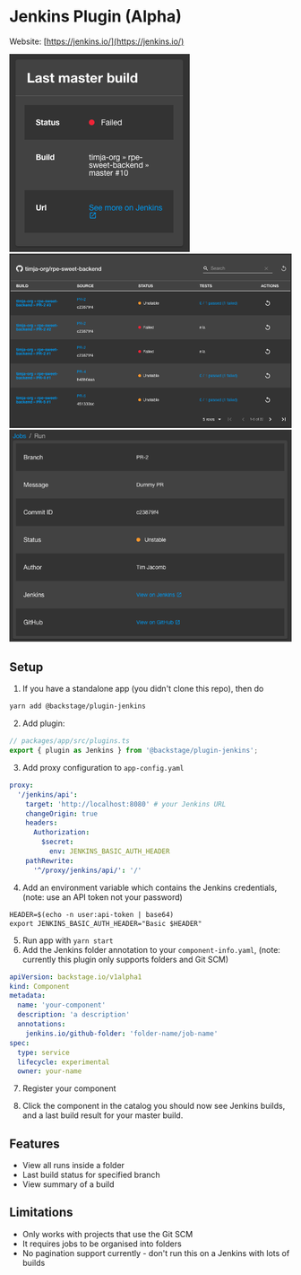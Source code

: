 # Jenkins Plugin (Alpha)

Website: [https://jenkins.io/](https://jenkins.io/)

<img src="./src/assets/last-master-build.png"  alt="Last master build"/>
<img src="./src/assets/folder-results.png"  alt="Folder results"/>
<img src="./src/assets/build-details.png"  alt="Build details"/>

## Setup

1. If you have a standalone app (you didn't clone this repo), then do

```bash
yarn add @backstage/plugin-jenkins
```

2. Add plugin:

```js
// packages/app/src/plugins.ts
export { plugin as Jenkins } from '@backstage/plugin-jenkins';
```

3. Add proxy configuration to `app-config.yaml`

```yaml
proxy:
  '/jenkins/api':
    target: 'http://localhost:8080' # your Jenkins URL
    changeOrigin: true
    headers:
      Authorization:
        $secret:
          env: JENKINS_BASIC_AUTH_HEADER
    pathRewrite:
      '^/proxy/jenkins/api/': '/'
```

4. Add an environment variable which contains the Jenkins credentials, (note: use an API token not your password)

```shell
HEADER=$(echo -n user:api-token | base64)
export JENKINS_BASIC_AUTH_HEADER="Basic $HEADER"
```

5. Run app with `yarn start`
6. Add the Jenkins folder annotation to your `component-info.yaml`, (note: currently this plugin only supports folders and Git SCM)

```yaml
apiVersion: backstage.io/v1alpha1
kind: Component
metadata:
  name: 'your-component'
  description: 'a description'
  annotations:
    jenkins.io/github-folder: 'folder-name/job-name'
spec:
  type: service
  lifecycle: experimental
  owner: your-name
```

7. Register your component

8. Click the component in the catalog you should now see Jenkins builds, and a last build result for your master build.

## Features

- View all runs inside a folder
- Last build status for specified branch
- View summary of a build

## Limitations

- Only works with projects that use the Git SCM
- It requires jobs to be organised into folders
- No pagination support currently - don't run this on a Jenkins with lots of builds
